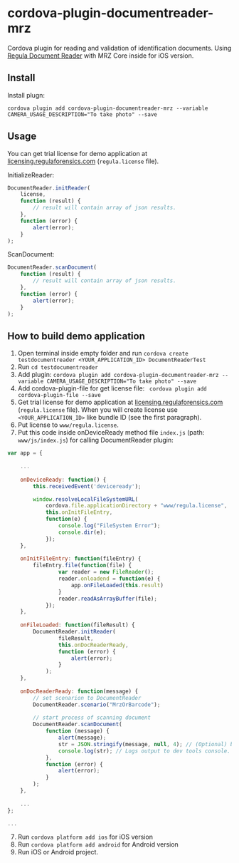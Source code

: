 # cordova-plugin-documentreader-mrz
Cordova plugin for reading and validation of identification documents. Using [Regula Document Reader](https://github.com/regulaforensics/DocumentReader-iOS) with MRZ Core inside for iOS version.

## Install
Install plugn:
```
cordova plugin add cordova-plugin-documentreader-mrz --variable CAMERA_USAGE_DESCRIPTION="To take photo" --save
```

## Usage
You can get trial license for demo application at [licensing.regulaforensics.com](https://licensing.regulaforensics.com) (`regula.license` file).

InitializeReader:
```javascript
DocumentReader.initReader(
    license,
    function (result) {
        // result will contain array of json results.
    },
    function (error) {
        alert(error);
    }
);
```

ScanDocument:
```javascript
DocumentReader.scanDocument(
    function (result) {
        // result will contain array of json results.
    },
    function (error) {
        alert(error);
    }
);
```

## How to build demo application
1. Open terminal inside empty folder and run ``` cordova create testdocumentreader <YOUR_APPLICATION_ID> DocumentReaderTest ```
2. Run  ```cd testdocumentreader```
3. Add plugin: ``` cordova plugin add cordova-plugin-documentreader-mrz --variable CAMERA_USAGE_DESCRIPTION="To take photo" --save ```
3. Add cordova-plugin-file for get license file: ``` cordova plugin add cordova-plugin-file --save```
4. Get trial license for demo application at [licensing.regulaforensics.com](https://licensing.regulaforensics.com) (`regula.license` file). When you will create license use  ```<YOUR_APPLICATION_ID>``` like bundle ID (see the first paragraph).
5. Put license to `www/regula.license`.
6. Put this code inside onDeviceReady method file `index.js` (path: `www/js/index.js`) for calling DocumentReader plugin:
```javascript
var app = {
    
    ...
    
	onDeviceReady: function() {
	    this.receivedEvent('deviceready');

	    window.resolveLocalFileSystemURL(
	        cordova.file.applicationDirectory + "www/regula.license",
	        this.onInitFileEntry,
            function(e) {
	            console.log("FileSystem Error");
	            console.dir(e);
	        });
	},
    
    onInitFileEntry: function(fileEntry) {
        fileEntry.file(function(file) {
                var reader = new FileReader();
                reader.onloadend = function(e) {
                    app.onFileLoaded(this.result)
                }
                reader.readAsArrayBuffer(file);
            });
    },
        
    onFileLoaded: function(fileResult) {
        DocumentReader.initReader(
                fileResult,
                this.onDocReaderReady,
                function (error) {
                    alert(error);
                }
            );
    },
    
    onDocReaderReady: function(message) {
    	// set scenarion to DocumentReader
        DocumentReader.scenario("MrzOrBarcode");
        
        // start process of scanning document
        DocumentReader.scanDocument(
            function (message) {
                alert(message);
                str = JSON.stringify(message, null, 4); // (Optional) beautiful indented output.
                console.log(str); // Logs output to dev tools console.
            },
            function (error) {
                alert(error);
            }
        );
    },
    
    ...
};

...
```
7. Run ```cordova platform add ios``` for iOS version
8. Run ```cordova platform add android``` for Android version
9. Run iOS or Android project.
